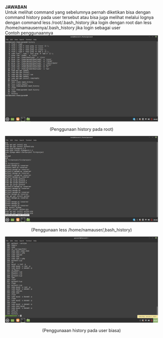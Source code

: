 **JAWABAN**
<br>
Untuk melihat command yang sebelumnya pernah diketikan bisa dengan command history pada user tersebut atau bisa juga melihat melalui lognya dengan 
command less /root/.bash_history jika login dengan root dan less /home/namausernya/.bash_history jika login sebagai user
<br>
Contoh penggunaannya
<br>
![hasil history root](./Images/Images2.png)
<p align="center">(Penggunaan history pada root)</p>

![hasil less user](./Images/Images3.png)
<p align="center">(Penggunaan less /home/namauser/,bash_history)</p>

![hasil history user](./Images/Images4.png)
<p align="center">(Penggunaaan history pada user biasa)</p>
